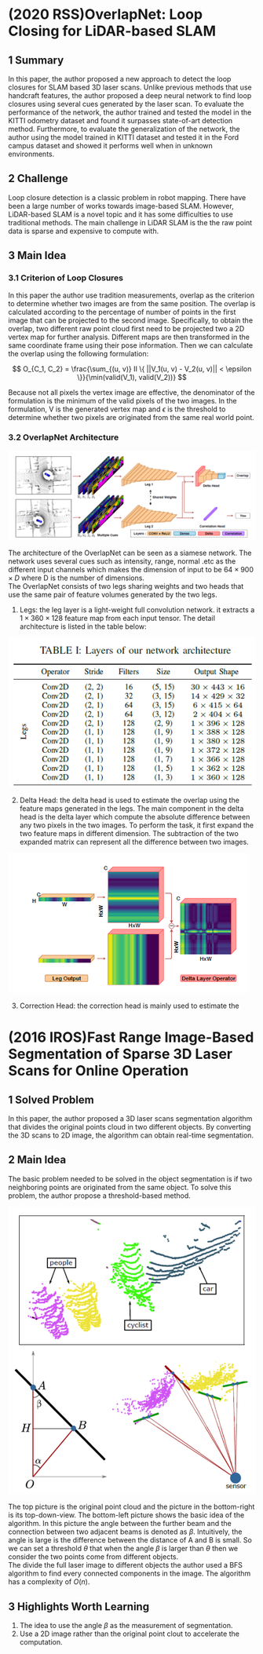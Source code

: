 # (2020 RSS)OverlapNet: Loop Closing for LiDAR-based SLAM

## 1 Summary
In this paper, the author proposed a new approach to detect the loop closures for SLAM based 3D laser scans. Unlike previous methods that use handcraft features, the author proposed a deep neural network to find loop closures using several cues generated by the laser scan. To evaluate the performance of the network, the author trained and tested the model in the KITTI odometry dataset and found it surpasses state-of-art detection method. Furthermore, to evaluate the generalization of the network, the author using the model trained in KITTI dataset and tested it in the Ford campus dataset and showed it performs well when in unknown environments.

## 2 Challenge
Loop closure detection is a classic problem in robot mapping. There have been a large number of works towards image-based SLAM. However, LiDAR-based SLAM is a novel topic and it has some difficulties to use traditional methods. The main challenge in LiDAR SLAM is the the raw point data is sparse and expensive to compute with.

## 3 Main Idea

### 3.1 Criterion of Loop Closures

In this paper the author use tradition measurements, overlap as the criterion to determine whether two images are from the same position. The overlap is calculated according to the percentage of number of points in the first image that can be projected to the second image. Specifically, to obtain the overlap, two different raw point cloud first need to be projected two a 2D vertex map for further analysis. Different maps are then transformed in the same coordinate frame using their pose information. Then we can calculate the overlap using the following formulation:

$$
O_{C_1, C_2} = \frac{\sum_{(u, v)} II \{ ||V_1(u, v) - V_2(u, v)|| < \epsilon \}}{\min(valid(V_1), valid(V_2))}
$$

Because not all pixels the vertex image are effective, the denominator of the formulation is the minimum of the valid pixels of the two images. In the formulation, V is the generated vertex map and $\epsilon$ is the threshold to determine whether two pixels are originated from the same real world point.

### 3.2 OverlapNet Architecture

![overlap arch](../images/wk7_overlap_arch.png)

The architecture of the OverlapNet can be seen as a siamese network. The network uses several cues such as intensity, range, normal .etc as the different input channels which makes the dimension of input to be $64 \times 900 \times D$ where D is the number of dimensions.  
The OverlapNet consists of two legs sharing weights and two heads that use the same pair of feature volumes generated by the two legs.

1. Legs: the leg layer is a light-weight full convolution network. it extracts a $1 \times 360 \times 128$ feature map from each input tensor. The detail architecture is listed in the table below:

![leg](../images/wk7_leg.png)

2. Delta Head: the delta head is used to estimate the overlap using the feature maps generated in the legs. The main component in the delta head is the delta layer which compute the absolute difference between any two pixels in the two images. To perform the task, it first expand the two feature maps in different dimension. The subtraction of the two expanded matrix can represent all the difference between two images. 

![delta layer](../images/wk7_delta.png)

3. Correction Head: the correction head is mainly used to estimate the 


# (2016 IROS)Fast Range Image-Based Segmentation of Sparse 3D Laser Scans for Online Operation

## 1 Solved Problem
In this paper, the author proposed a 3D laser scans segmentation algorithm that divides the original points cloud in two different objects. By converting the 3D scans to 2D image, the algorithm can obtain real-time segmentation.

## 2 Main Idea
The basic problem needed to be solved in the object segmentation is if two neighboring points are originated from the same object. To solve this problem, the author propose a threshold-based method.

![segmentation demo](../images/wk7_illu.png)

The top picture is the original point cloud and the picture in the bottom-right is its top-down-view. The bottom-left picture shows the basic idea of the algorithm. In this picture the angle between the further beam and the connection between two adjacent beams is denoted as $\beta$. Intuitively, the angle is large is the difference between the distance of A and B is small. So we can set a threshold $\theta$ that when the angle $\beta$ is larger than $\theta$ then we consider the two points come from different objects.  
The divide the full laser image to different objects the author used a BFS algorithm to find every connected components in the image. The algorithm has a complexity of $O(n)$.

## 3 Highlights Worth Learning

1. The idea to use the angle $\beta$ as the measurement of segmentation.
2. Use a 2D image rather than the original point clout to accelerate the computation.
